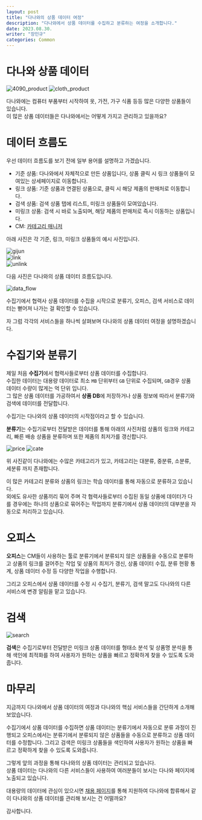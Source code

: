 ```yaml
---
layout: post
title: "다나와의 상품 데이터 여정"
description: "다나와에서 상품 데이터를 수집하고 분류하는 여정을 소개합니다."
date: 2023.08.30.
writer: "장민규"
categories: Common
---
```


# 다나와 상품 데이터  
 
![4090_product](/images/2023-08-29-Danawa-Data/4090.PNG)
![cloth_product](/images/2023-08-29-Danawa-Data/cloth.PNG)   

다나와에는 컴퓨터 부품부터 시작하여 옷, 가전, 가구 식품 등등 많은 다양한 상품들이 있습니다.   
이 많은 상품 데이터들은 다나와에서는 어떻게 가지고 관리하고 있을까요?

# 데이터 흐름도

우선 데이터 흐름도를 보기 전에 일부 용어를 설명하고 가겠습니다.
- 기준 상품: 다나와에서 자체적으로 만든 상품입니다, 상품 클릭 시 링크 상품들이 모여있는 상세페이지로 이동합니다.
- 링크 상품: 기준 상품과 연결된 상품으로, 클릭 시 해당 제품의 판매처로 이동합니다.
- 검색 상품: 검색 상품 탭에 리스트, 미링크 상품들이 모여있습니다.
- 미링크 상품: 검색 시 바로 노출되며, 해당 제품의 판매처로 즉시 이동하는 상품입니다.
- CM: [카테고리 매니저](https://job.asamaru.net/%EC%A7%81%EC%97%85/%EC%B9%B4%ED%85%8C%EA%B3%A0%EB%A6%AC%EB%A7%A4%EB%8B%88%EC%A0%80-category-manager/)   

아래 사진은 각 기준, 링크, 미링크 상품들의 예시 사진입니다.   

![gijun](/images/2023-08-29-Danawa-Data/gijun.png)   
![link](/images/2023-08-29-Danawa-Data/link.png)   
![unlink](/images/2023-08-29-Danawa-Data/unlink.png)

다음 사진은 다나와의 상품 데이터 흐름도입니다.

![data_flow](/images/2023-08-29-Danawa-Data/realrealfinal.png)

수집기에서 협력사 상품 데이터를 수집을 시작으로 분류기, 오피스, 검색 서비스로 데이터는 뻗어져 나가는 걸 확인할 수 있습니다.

자 그럼 각각의 서비스들을 하나씩 살펴보며 다나와의 상품 데이터 여정을 설명하겠습니다.

# 수집기와 분류기

제일 처음 **수집기**에서 협력사들로부터 상품 데이터를 수집합니다.   
수집한 데이터는 대용량 데이터로 최소 `MB` 단위부터 `GB` 단위로 수집되며, `GB`경우 상품 데이터 수량이 많게는 억 단위 입니다.   
그 많은 상품 데이터를 가공하여서 **상품 DB**에 저장하거나 상품 정보에 따라서 분류기와 검색에 데이터를 전달합니다.   

수집기는 다나와의 상품 데이터의 시작점이라고 할 수 있습니다.

**분류기**는 수집기로부터 전달받은 데이터를 통해 아래의 사진처럼 상품의 링크와 카테고리, 빠른 배송 상품을 분류하며 또한 제품의 최저가를 갱신합니다.

![price](/images/2023-08-29-Danawa-Data/capa.PNG)
![cate](/images/2023-08-29-Danawa-Data/cate.PNG)

위 사진같이 다나와에는 수많은 카테고리가 있고, 카테고리는 대분류, 중분류, 소분류, 세분류 까지 존재합니다.

이 많은 카테고리 분류와 상품의 링크는 학습 데이터를 통해 자동으로 분류하고 있습니다.   
외에도 유사한 상품끼리 묶어 주며 각 협력사들로부터 수집된 동일 상품에 데이터가 다를 경우에는 하나의 상품으로 묶어주는 작업까지
분류기에서 상품 데이터의 대부분을 자동으로 처리하고 있습니다.  

# 오피스

**오피스**는 CM들이 사용하는 툴로 분류기에서 분류되지 않은 상품들을 수동으로 분류하고 상품의 링크를 걸어주는 작업 및 상품의 최저가 갱신,
상품 데이터 수집, 분류 현황 통계, 상품 데이터 수정 등 다양한 작업을 수행합니다.

그리고 오피스에서 상품 데이터를 수정 시 수집기, 분류기, 검색 말고도 다나와의 다른 서비스에 변경 알림을 맡고 있습니다.  

# 검색

![search](/images/2023-08-29-Danawa-Data/search.PNG)

**검색**은 수집기로부터 전달받은 미링크 상품 데이터를 형태소 분석 및 상품명 분석을 통해 색인에 최적화를 하여 사용자가 원하는 상품을 빠르고 정확하게 찾을 수 있도록 도와줍니다.

# 마무리

지금까지 다나와에서 상품 데이터의 여정과 다나와의 핵심 서비스들을 간단하게 소개해 보았습니다.

수집기에서 상품 데이터를 수집하면 상품 데이터는 분류기에서 자동으로 분류 과정이 진행되고
오피스에서는 분류기에서 분류되지 않은 상품들을 수동으로 분류하고 상품 데이터를 수정합니다.
그리고 검색은 미링크 상품들을 색인하여 사용자가 원하는 상품을 빠르고 정확하게 찾을 수 있도록 도와줍니다.

그렇게 앞의 과정을 통해 다나와의 상품 데이터는 관리되고 있습니다.    
상품 데이터는 다나와의 다른 서비스들이 사용하여 여러분들이 보시는 다나와 페이지에 노출되고 있습니다.

대용량의 데이터에 관심이 있으시면 [채용 페이지](https://cowave.recruiter.co.kr/career/home)를 통해 지원하여 다나와에 합류해서 같이 다나와의 상품 데이터를 관리해 보시는 건 어떨까요?

감사합니다.